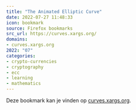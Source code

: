 ```yaml
---
title: "The Animated Elliptic Curve"
date: 2022-07-27 11:48:33
icon: bookmark
source: Firefox bookmarks
src_url: https://curves.xargs.org/
domains:
- curves.xargs.org
2022: "07"
categories:
- crypto-currencies
- cryptography
- ecc
- learning
- mathematics
---
```

Deze bookmark kan je vinden op [curves.xargs.org](https://curves.xargs.org/).
